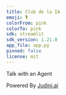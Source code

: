 ```yaml
---
title: Club de la IA
emoji: 🎙️
colorFrom: pink
colorTo: pink
sdk: streamlit
sdk_version: 1.21.0
app_file: app.py
pinned: false
license: mit
---
```


Talk with an Agent

Powered By [Judini.ai](https://judini.ai)
